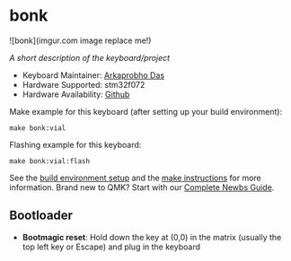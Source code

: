 # bonk

![bonk](imgur.com image replace me!)

*A short description of the keyboard/project*

* Keyboard Maintainer: [Arkaprobho Das](https://github.com/arko9699)
* Hardware Supported: stm32f072
* Hardware Availability: [Github](https://github.com/arko9699/bonk/)

Make example for this keyboard (after setting up your build environment):

    make bonk:vial

Flashing example for this keyboard:

    make bonk:vial:flash

See the [build environment setup](https://docs.qmk.fm/#/getting_started_build_tools) and the [make instructions](https://docs.qmk.fm/#/getting_started_make_guide) for more information. Brand new to QMK? Start with our [Complete Newbs Guide](https://docs.qmk.fm/#/newbs).

## Bootloader

* **Bootmagic reset**: Hold down the key at (0,0) in the matrix (usually the top left key or Escape) and plug in the keyboard
